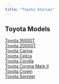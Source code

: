 ```yaml
---
title: "Toyota Stories"
---
```


<h2>Toyota Models</h2>
<ul style="list-style-type: none; padding-left: 0;">
  <li><a href="/toyota/1600gt/">Toyota 1600GT</a></li>
  <li><a href="/toyota/2000gt/">Toyota 2000GT</a></li>  
  <li><a href="/toyota/carina/">Toyota Carina</a></li>
  <li><a href="/toyota/celica/">Toyota Celica</a></li>  
  <li><a href="/toyota/corolla/">Toyota Corolla</a></li>
  <li><a href="/toyota/corona-mark-ii/">Toyota Corona Mark II</a></li>
  <li><a href="/toyota/crown/">Toyota Crown</a></li>
  <li><a href="/toyota/sprinter/">Toyota Sprinter</a></li>
</ul>

